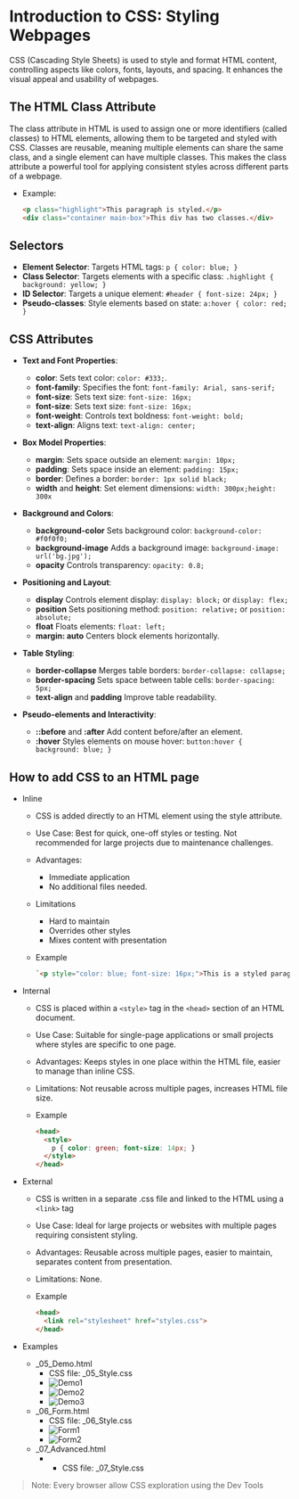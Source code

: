 # Introduction to CSS: Styling Webpages

CSS (Cascading Style Sheets) is used to style and format HTML content, controlling aspects like colors, fonts, layouts, and spacing.
It enhances the visual appeal and usability of webpages.

## The HTML Class Attribute

The class attribute in HTML is used to assign one or more identifiers (called classes) to HTML elements, allowing them to be targeted and styled with CSS. Classes are reusable, meaning multiple elements can share the same class, and a single element can have multiple classes. This makes the class attribute a powerful tool for applying consistent styles across different parts of a webpage.

* Example:

  ```html
  <p class="highlight">This paragraph is styled.</p>
  <div class="container main-box">This div has two classes.</div>
  ```

## **Selectors**

* **Element Selector**: Targets HTML tags: `p { color: blue; }`
* **Class Selector**: Targets elements with a specific class: `.highlight { background: yellow; }`
* **ID Selector**: Targets a unique element: `#header { font-size: 24px; }`
* **Pseudo-classes**: Style elements based on state: `a:hover { color: red; }`

## CSS Attributes

* **Text and Font Properties**:
  * **color**: Sets text color: `color: #333;`.
  * **font-family**: Specifies the font: `font-family: Arial, sans-serif;`
  * **font-size**: Sets text size: `font-size: 16px;`
  * **font-size**: Sets text size: `font-size: 16px;`
  * **font-weight**: Controls text boldness: `font-weight: bold;`
  * **text-align**: Aligns text: `text-align: center;`

* **Box Model Properties**:
  * **margin**: Sets space outside an element: `margin: 10px;`
  * **padding**: Sets space inside an element: `padding: 15px;`
  * **border**: Defines a border: `border: 1px solid black;`
  * **width** and **height**: Set element dimensions: `width: 300px;height: 300x`

* **Background and Colors**:
  * **background-color** Sets background color: `background-color: #f0f0f0;`
  * **background-image** Adds a background image: `background-image: url('bg.jpg');`
  * **opacity** Controls transparency: `opacity: 0.8;`

* **Positioning and Layout**:
  * **display** Controls element display: `display: block;` or `display: flex;`
  * **position** Sets positioning method: `position: relative;` or `position: absolute;`
  * **float** Floats elements: `float: left;`
  * **margin: auto** Centers block elements horizontally.

* **Table Styling**:
  * **border-collapse** Merges table borders: `border-collapse: collapse;`
  * **border-spacing** Sets space between table cells: `border-spacing: 5px;`
  * **text-align**  and **padding** Improve table readability.

* **Pseudo-elements and Interactivity**:
  * **::before** and **:after** Add content before/after an element.
  * **:hover** Styles elements on mouse hover: `button:hover { background: blue; }`

## How to add CSS to an HTML page

* Inline
  * CSS is added directly to an HTML element using the style attribute.
  * Use Case: Best for quick, one-off styles or testing. Not recommended for large projects due to maintenance challenges.
  * Advantages:
    * Immediate application
    * No additional files needed.
  * Limitations
    * Hard to maintain
    * Overrides other styles
    * Mixes content with presentation
  * Example
  
    ```html
    `<p style="color: blue; font-size: 16px;">This is a styled paragraph.</p>`
    ```

* Internal
  * CSS is placed within a `<style>` tag in the `<head>` section of an HTML document.
  * Use Case: Suitable for single-page applications or small projects where styles are specific to one page.
  * Advantages: Keeps styles in one place within the HTML file, easier to manage than inline CSS.
  * Limitations: Not reusable across multiple pages, increases HTML file size.
  * Example

    ```html
    <head>
      <style>
        p { color: green; font-size: 14px; }
      </style>
    </head>
    ```

* External
  * CSS is written in a separate .css file and linked to the HTML using a `<link>` tag
  * Use Case: Ideal for large projects or websites with multiple pages requiring consistent styling.
  * Advantages: Reusable across multiple pages, easier to maintain, separates content from presentation.
  * Limitations: None.
  * Example

    ```html
    <head>
      <link rel="stylesheet" href="styles.css">
    </head>
    ```

* Examples
  * _05_Demo.html
    * CSS file: _05_Style.css
    * ![Demo1](images/demo1.png)
    * ![Demo2](images/demo2.png)
    * ![Demo3](images/demo3.png)
  * _06_Form.html
    * CSS file: _06_Style.css
    * ![Form1](images/form1.png)
    * ![Form2](images/form2.png)
  * _07_Advanced.html
    * * CSS file: _07_Style.css

>Note: Every browser allow CSS exploration using the Dev Tools
